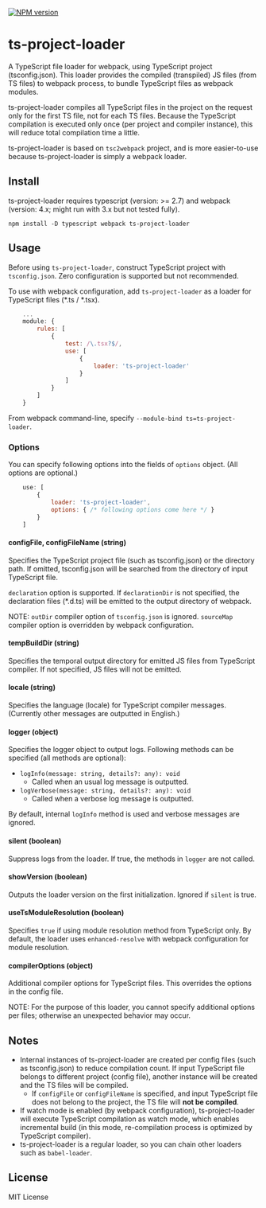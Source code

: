 [![NPM version](https://badge.fury.io/js/ts-project-loader.svg)](https://www.npmjs.com/package/ts-project-loader)

ts-project-loader
==========

A TypeScript file loader for webpack, using TypeScript project (tsconfig.json). This loader provides the compiled (transpiled) JS files (from TS files) to webpack process, to bundle TypeScript files as webpack modules.

ts-project-loader compiles all TypeScript files in the project on the request only for the first TS file, not for each TS files. Because the TypeScript compilation is executed only once (per project and compiler instance), this will reduce total compilation time a little.

ts-project-loader is based on `tsc2webpack` project, and is more easier-to-use because ts-project-loader is simply a webpack loader.

## Install

ts-project-loader requires typescript (version: >= 2.7) and webpack (version: 4.x; might run with 3.x but not tested fully).

```
npm install -D typescript webpack ts-project-loader
```

## Usage

Before using `ts-project-loader`, construct TypeScript project with `tsconfig.json`. Zero configuration is supported but not recommended.

To use with webpack configuration, add `ts-project-loader` as a loader for TypeScript files (\*.ts / \*.tsx).

```js
    ...
    module: {
        rules: [
            {
                test: /\.tsx?$/,
                use: [
                    {
                        loader: 'ts-project-loader'
                    }
                ]
            }
        ]
    }
```

From webpack command-line, specify `--module-bind ts=ts-project-loader`.

### Options

You can specify following options into the fields of `options` object. (All options are optional.)

```js
    use: [
        {
            loader: 'ts-project-loader',
            options: { /* following options come here */ }
        }
    ]
```

#### configFile, configFileName (string)

Specifies the TypeScript project file (such as tsconfig.json) or the directory path.
If omitted, tsconfig.json will be searched from the directory of input TypeScript file.

`declaration` option is supported. If `declarationDir` is not specified, the declaration files (\*\.d\.ts) will be emitted to the output directory of webpack.

NOTE: `outDir` compiler option of `tsconfig.json` is ignored. `sourceMap` compiler option is overridden by webpack configuration.

#### tempBuildDir (string)

Specifies the temporal output directory for emitted JS files from TypeScript compiler. If not specified, JS files will not be emitted.

#### locale (string)

Specifies the language (locale) for TypeScript compiler messages. (Currently other messages are outputted in English.)

#### logger (object)

Specifies the logger object to output logs. Following methods can be specified (all methods are optional):

* `logInfo(message: string, details?: any): void`
  * Called when an usual log message is outputted.
* `logVerbose(message: string, details?: any): void`
  * Called when a verbose log message is outputted.

By default, internal `logInfo` method is used and verbose messages are ignored.

#### silent (boolean)

Suppress logs from the loader. If true, the methods in `logger` are not called.

#### showVersion (boolean)

Outputs the loader version on the first initialization. Ignored if `silent` is true.

#### useTsModuleResolution (boolean)

Specifies `true` if using module resolution method from TypeScript only. By default, the loader uses `enhanced-resolve` with webpack configuration for module resolution.

#### compilerOptions (object)

Additional compiler options for TypeScript files. This overrides the options in the config file.

NOTE: For the purpose of this loader, you cannot specify additional options per files; otherwise an unexpected behavior may occur.

## Notes

* Internal instances of ts-project-loader are created per config files (such as tsconfig.json) to reduce compilation count. If input TypeScript file belongs to different project (config file), another instance will be created and the TS files will be compiled.
  * If `configFile` or `configFileName` is specified, and input TypeScript file does not belong to the project, the TS file will **not be compiled**.
* If watch mode is enabled (by webpack configuration), ts-project-loader will execute TypeScript compilation as watch mode, which enables incremental build (in this mode, re-compilation process is optimized by TypeScript compiler).
* ts-project-loader is a regular loader, so you can chain other loaders such as `babel-loader`.

## License

MIT License
